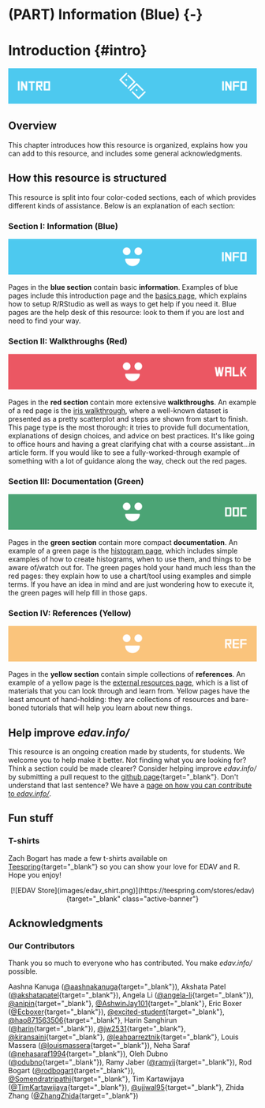 # (PART) Information (Blue) {-}

# Introduction {#intro}

![](images/banners/banner_intro.png)

## Overview
This chapter introduces how this resource is organized, explains how you can add to this resource, and includes some general acknowledgments.  

## How this resource is structured

This resource is split into four color-coded sections, each of which provides different kinds of assistance. Below is an explanation of each section:

### Section I: Information (Blue)

![](images/banners/banner_blue.png)

Pages in the **blue section** contain basic **information**. Examples of blue pages include this introduction page and the [basics page](basics.html), which explains how to setup R/RStudio as well as ways to get help if you need it. Blue pages are the help desk of this resource: look to them if you are lost and need to find your way.

### Section II: Walkthroughs (Red)

![](images/banners/banner_red.png)

Pages in the **red section** contain more extensive **walkthroughs**. An example of a red page is the [iris walkthrough](iris.html), where a well-known dataset is presented as a pretty scatterplot and steps are shown from start to finish. This page type is the most thorough: it tries to provide full documentation, explanations of design choices, and advice on best practices. It's like going to office hours and having a great clarifying chat with a course assistant...in article form. If you would like to see a fully-worked-through example of something with a lot of guidance along the way, check out the red pages.

### Section III: Documentation (Green)

![](images/banners/banner_green.png)

Pages in the **green section** contain more compact **documentation**. An example of a green page is the [histogram page](histo.html), which includes simple examples of how to create histograms, when to use them, and things to be aware of/watch out for. The green pages hold your hand much less than the red pages: they explain how to use a chart/tool using examples and simple terms. If you have an idea in mind and are just wondering how to execute it, the green pages will help fill in those gaps.

### Section IV: References (Yellow)

![](images/banners/banner_yellow.png)

Pages in the **yellow section** contain simple collections of  **references**. An example of a yellow page is the [external resources page](general.html), which is a list of materials that you can look through and learn from. Yellow pages have the least amount of hand-holding: they are collections of resources and bare-boned tutorials that will help you learn about new things. 

## Help improve *edav.info/*

This resource is an ongoing creation made by students, for students. We welcome you to help make it better. Not finding what you are looking for? Think a section could be made clearer? Consider helping improve *edav.info/* by submitting a pull request to the [github page](https://github.com/jtr13/EDAV){target="_blank"}. Don't understand that last sentence? We have a [page on how you can contribute to *edav.info/*](contribute.html).

## Fun stuff

### T-shirts
Zach Bogart has made a few t-shirts available on [Teespring](https://teespring.com/stores/edav){target="_blank"} so you can show your love for EDAV and R. Hope you enjoy! <i class="far fa-smile"></i>

<center>
[![EDAV Store](images/edav_shirt.png)](https://teespring.com/stores/edav){target="_blank" class="active-banner"}
</center>

## Acknowledgments

### Our Contributors
Thank you so much to everyone who has contributed. You make *edav.info/* possible. 

<i class="fas fa-heart"></i>

Aashna Kanuga ([\@aashnakanuga](https://github.com/aashnakanuga){target="_blank"}), Akshata Patel ([\@akshatapatel](https://github.com/akshatapatel){target="_blank"}), Angela Li ([\@angela-li](https://github.com/angela-li){target="_blank"}), [\@anipin](https://github.com/anipin){target="_blank"}, [\@AshwinJay101](https://github.com/AshwinJay101){target="_blank"}, Eric Boxer ([\@Ecboxer](https://github.com/Ecboxer){target="_blank"}), [\@excited-student](https://github.com/excited-student){target="_blank"}, [\@hao871563506](https://github.com/hao871563506){target="_blank"}, Harin Sanghirun ([\@harin](https://github.com/harin){target="_blank"}), [\@jw2531](https://github.com/jw2531){target="_blank"}, [\@kiransaini](https://github.com/kiransaini){target="_blank"}, [\@leahparreztnik](https://github.com/leahparreztnik){target="_blank"}, Louis Massera ([\@louismassera](https://github.com/louismassera){target="_blank"}), Neha Saraf ([\@nehasaraf1994](https://github.com/nehasaraf1994){target="_blank"}), Oleh Dubno ([\@odubno](https://github.com/odubno){target="_blank"}), Ramy Jaber ([\@ramyij](https://github.com/ramyij){target="_blank"}), Rod Bogart ([\@rodbogart](https://github.com/rodbogart){target="_blank"}), [\@Somendratripathi](https://github.com/Somendratripathi){target="_blank"}, Tim Kartawijaya ([\@TimKartawijaya](https://github.com/TimKartawijaya){target="_blank"}), [\@ujjwal95](https://github.com/ujjwal95){target="_blank"}, Zhida Zhang ([\@ZhangZhida](https://github.com/ZhangZhida){target="_blank"})


